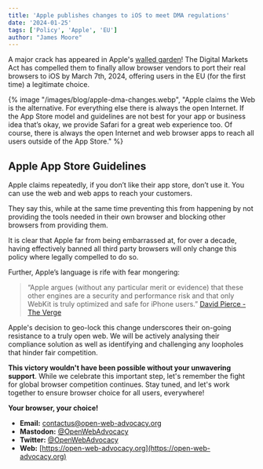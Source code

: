 ```yaml
---
title: 'Apple publishes changes to iOS to meet DMA regulations'
date: '2024-01-25'
tags: ['Policy', 'Apple', 'EU']
author: "James Moore"
---
```



A major crack has appeared in Apple's [walled garden](https://open-web-advocacy.org/walled-gardens-report/)! The Digital Markets Act has compelled them to finally allow browser vendors to port their real browsers to iOS by March 7th, 2024, offering users in the EU (for the first time) a legitimate choice.

{% image
  "/images/blog/apple-dma-changes.webp",
  "Apple claims the Web is the alternative.
  For everything else there is always the open Internet. If the App Store model and guidelines are not best for your app or business idea that’s okay, we provide Safari for a great web experience too. Of course, there is always the open Internet and web browser apps to reach all users outside of the App Store."
%}


## Apple App Store Guidelines

Apple claims repeatedly, if you don’t like their app store, don’t use it. You can use the web and web apps to reach your customers.

They say this, while at the same time preventing this from happening by not providing the tools needed in their own browser and blocking other browsers from providing them.

It is clear that Apple far from being embarrassed at, for over a decade, having effectively banned all third party browsers will only change this policy where legally compelled to do so.

Further, Apple’s language is rife with fear mongering:
> “Apple argues (without any particular merit or evidence) that these other engines are a security and performance risk and that only WebKit is truly optimized and safe for iPhone users.”
[David Pierce - The Verge](https://www.theverge.com/2024/1/25/24050478/apple-ios-17-4-browser-engines-eu)

Apple's decision to geo-lock this change underscores their on-going resistance to a truly open web. We will be actively analysing their compliance solution as well as identifying and challenging any loopholes that hinder fair competition.

**This victory wouldn't have been possible without your unwavering support**. While we celebrate this important step, let's remember the fight for global browser competition continues. Stay tuned, and let's work together to ensure browser choice for all users, everywhere!

**Your browser, your choice!**



- **Email:**        [contactus@open-web-advocacy.org](mailto:contactus@open-web-advocacy.org)
- **Mastodon:**      [@OpenWebAdvocacy](https://mastodon.social/@owa)
- **Twitter:**      [@OpenWebAdvocacy](https://twitter.com/OpenWebAdvocacy)
- **Web:**         [https://open-web-advocacy.org](https://open-web-advocacy.org)
